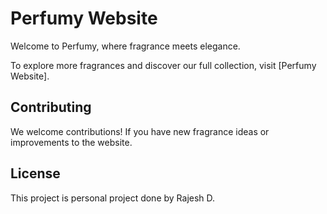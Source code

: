 # Perfumy Website

Welcome to Perfumy, where fragrance meets elegance.


To explore more fragrances and discover our full collection, visit [Perfumy Website].

## Contributing

We welcome contributions! If you have new fragrance ideas or improvements to the website.

## License

This project is personal project done by Rajesh D.
